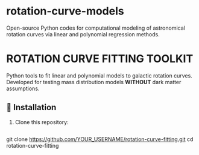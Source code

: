 # rotation-curve-models
Open-source Python codes for computational modeling of astronomical rotation curves via linear and polynomial regression methods.
# ROTATION CURVE FITTING TOOLKIT

Python tools to fit linear and polynomial models to galactic rotation curves. Developed for testing mass distribution models **WITHOUT** dark matter assumptions.

## 🔧 Installation

1. Clone this repository:
   ```bash
git clone https://github.com/YOUR_USERNAME/rotation-curve-fitting.git
cd rotation-curve-fitting
